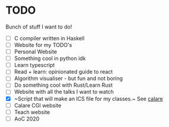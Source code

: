 # TODO
Bunch of stuff I want to do!

  - [ ] C compiler written in Haskell
  - [ ] Website for my TODO's
  - [ ] Personal Website
  - [ ] Something cool in python idk
  - [ ] Learn typescript 
  - [ ] Read + learn: opinionated guide to react
  - [ ] Algorithm visualiser - but fun and not boring
  - [ ] Do something cool with Rust/Learn Rust
  - [ ] Website with all the talks I want to watch
  - [x] ~Script that will make an ICS file for my classes.~ See [calare](https://github.com/MrSpanishPear/calare)
  - [ ] Calare CGI website
  - [ ] Teach website
  - [ ] AoC 2020
